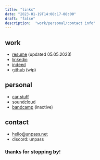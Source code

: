 ```yaml
---
title: "links"
date: "2023-01-19T14:08:17-08:00"
draft: "false"
description:  "work/personal/contact info"
---
```


## work
- [resume](https://nate.unpass.net/resume.pdf) (updated 05.05.2023)
- [linkedin](https://www.linkedin.com/in/njadan/)
- [indeed](https://my.indeed.com/p/nathana-wndiok5)
- [github](https://github.com/unpass) (wip)
## personal
- [car stuff](https://unpass.net)
- [soundcloud](https://soundcloud.com/unpass)
- [bandcamp](https://nexis.bandcamp.com/) (inactive)
## contact
- [hello@unpass.net](mailto:hello@unpass.net)
- discord: unpass

### thanks for stopping by!
